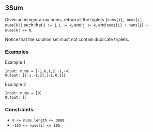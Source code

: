 ## 3Sum

Given an integer array nums, return all the triplets `[nums[i], nums[j], nums[k]]` such that `i != j`, `i != k`, and `j != k`, and `nums[i] + nums[j] + nums[k] == 0`.

Notice that the solution set must not contain duplicate triplets.

### Examples

Example 1
```
Input: nums = [-1,0,1,2,-1,-4]
Output: [[-1,-1,2],[-1,0,1]]
```

Example 2
```
Input: nums = [0]
Output: []
```

### **Constraints:**

- `0 <= nums.length <= 3000`
- `-105 <= nums[i] <= 105`
